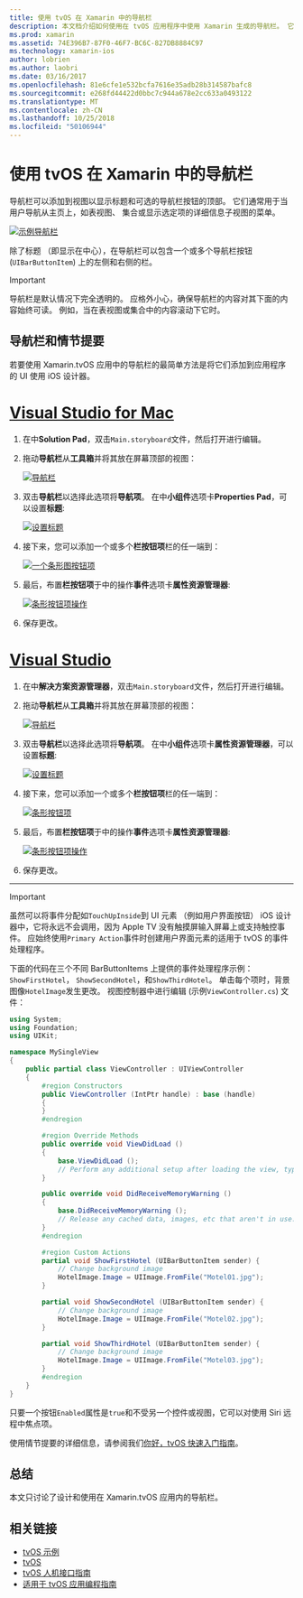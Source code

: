 ```yaml
---
title: 使用 tvOS 在 Xamarin 中的导航栏
description: 本文档介绍如何使用在 tvOS 应用程序中使用 Xamarin 生成的导航栏。 它讨论了设置情节提要中的导航栏和从这些按钮对事件作出响应。
ms.prod: xamarin
ms.assetid: 74E396B7-87F0-46F7-BC6C-827DB8884C97
ms.technology: xamarin-ios
author: lobrien
ms.author: laobri
ms.date: 03/16/2017
ms.openlocfilehash: 81e6cfe1e532bcfa7616e35adb28b314587bafc8
ms.sourcegitcommit: e268fd44422d0bbc7c944a678e2cc633a0493122
ms.translationtype: MT
ms.contentlocale: zh-CN
ms.lasthandoff: 10/25/2018
ms.locfileid: "50106944"
---
```

# <a name="working-with-tvos-navigation-bars-in-xamarin"></a>使用 tvOS 在 Xamarin 中的导航栏

导航栏可以添加到视图以显示标题和可选的导航栏按钮的顶部。 它们通常用于当用户导航从主页上，如表视图、 集合或显示选定项的详细信息子视图的菜单。

[![](navigation-bars-images/navbar01.png "示例导航栏")](navigation-bars-images/navbar01.png#lightbox)

除了标题 （即显示在中心），在导航栏可以包含一个或多个导航栏按钮 (`UIBarButtonItem`) 上的左侧和右侧的栏。

> [!IMPORTANT]
> 导航栏是默认情况下完全透明的。 应格外小心，确保导航栏的内容对其下面的内容始终可读。 例如，当在表视图或集合中的内容滚动下它时。

<a name="Navigation-Bars-and-Storyboards" />

## <a name="navigation-bars-and-storyboards"></a>导航栏和情节提要

若要使用 Xamarin.tvOS 应用中的导航栏的最简单方法是将它们添加到应用程序的 UI 使用 iOS 设计器。

# <a name="visual-studio-for-mactabmacos"></a>[Visual Studio for Mac](#tab/macos)

1. 在中**Solution Pad**，双击`Main.storyboard`文件，然后打开进行编辑。
1. 拖动**导航栏**从**工具箱**并将其放在屏幕顶部的视图： 

    [![](navigation-bars-images/navbar02.png "导航栏")](navigation-bars-images/navbar02.png#lightbox)
1. 双击**导航栏**以选择此选项将**导航项**。 在中**小组件**选项卡**Properties Pad**，可以设置**标题**: 

    [![](navigation-bars-images/navbar03.png "设置标题")](navigation-bars-images/navbar03.png#lightbox)
1. 接下来，您可以添加一个或多个**栏按钮项**栏的任一端到： 

    [![](navigation-bars-images/navbar04.png "一个条形图按钮项")](navigation-bars-images/navbar04.png#lightbox)
1. 最后，布置**栏按钮项**于中的操作**事件**选项卡**属性资源管理器**: 

    [![](navigation-bars-images/navbar05.png "条形按钮项操作")](navigation-bars-images/navbar05.png#lightbox)
1. 保存更改。


# <a name="visual-studiotabwindows"></a>[Visual Studio](#tab/windows)


1. 在中**解决方案资源管理器**，双击`Main.storyboard`文件，然后打开进行编辑。
1. 拖动**导航栏**从**工具箱**并将其放在屏幕顶部的视图： 

    [![](navigation-bars-images/navbar02-vs.png "导航栏")](navigation-bars-images/navbar02-vs.png#lightbox)
1. 双击**导航栏**以选择此选项将**导航项**。 在中**小组件**选项卡**属性资源管理器**，可以设置**标题**: 

    [![](navigation-bars-images/navbar03-vs.png "设置标题")](navigation-bars-images/navbar03-vs.png#lightbox)
1. 接下来，您可以添加一个或多个**栏按钮项**栏的任一端到： 

    [![](navigation-bars-images/navbar04-vs.png "条形按钮项")](navigation-bars-images/navbar04-vs.png#lightbox)
1. 最后，布置**栏按钮项**于中的操作**事件**选项卡**属性资源管理器**: 

    [![](navigation-bars-images/navbar05-vs.png "条形按钮项操作")](navigation-bars-images/navbar05-vs.png#lightbox)
1. 保存更改。


-----

> [!IMPORTANT]
> 虽然可以将事件分配如`TouchUpInside`到 UI 元素 （例如用户界面按钮） iOS 设计器中，它将永远不会调用，因为 Apple TV 没有触摸屏输入屏幕上或支持触控事件。 应始终使用`Primary Action`事件时创建用户界面元素的适用于 tvOS 的事件处理程序。

下面的代码在三个不同 BarButtonItems 上提供的事件处理程序示例： `ShowFirstHotel`， `ShowSecondHotel`，和`ShowThirdHotel`。 单击每个项时，背景图像`HotelImage`发生更改。 视图控制器中进行编辑 (示例`ViewController.cs`) 文件：

```csharp
using System;
using Foundation;
using UIKit;

namespace MySingleView
{
    public partial class ViewController : UIViewController
    {
        #region Constructors
        public ViewController (IntPtr handle) : base (handle)
        {
        }
        #endregion

        #region Override Methods
        public override void ViewDidLoad ()
        {
            base.ViewDidLoad ();
            // Perform any additional setup after loading the view, typically from a nib.
        }

        public override void DidReceiveMemoryWarning ()
        {
            base.DidReceiveMemoryWarning ();
            // Release any cached data, images, etc that aren't in use.
        }
        #endregion

        #region Custom Actions
        partial void ShowFirstHotel (UIBarButtonItem sender) {
            // Change background image
            HotelImage.Image = UIImage.FromFile("Motel01.jpg");
        }

        partial void ShowSecondHotel (UIBarButtonItem sender) {
            // Change background image
            HotelImage.Image = UIImage.FromFile("Motel02.jpg");
        }

        partial void ShowThirdHotel (UIBarButtonItem sender) {
            // Change background image
            HotelImage.Image = UIImage.FromFile("Motel03.jpg");
        }
        #endregion
    }
}
```

只要一个按钮`Enabled`属性是`true`和不受另一个控件或视图，它可以对使用 Siri 远程中焦点项。

使用情节提要的详细信息，请参阅我们[你好，tvOS 快速入门指南](~/ios/tvos/get-started/hello-tvos.md)。 

<a name="Summary" />

## <a name="summary"></a>总结

本文只讨论了设计和使用在 Xamarin.tvOS 应用内的导航栏。



## <a name="related-links"></a>相关链接

- [tvOS 示例](https://developer.xamarin.com/samples/tvos/all/)
- [tvOS](https://developer.apple.com/tvos/)
- [tvOS 人机接口指南](https://developer.apple.com/tvos/human-interface-guidelines/)
- [适用于 tvOS 应用编程指南](https://developer.apple.com/library/prerelease/tvos/documentation/General/Conceptual/AppleTV_PG/)
